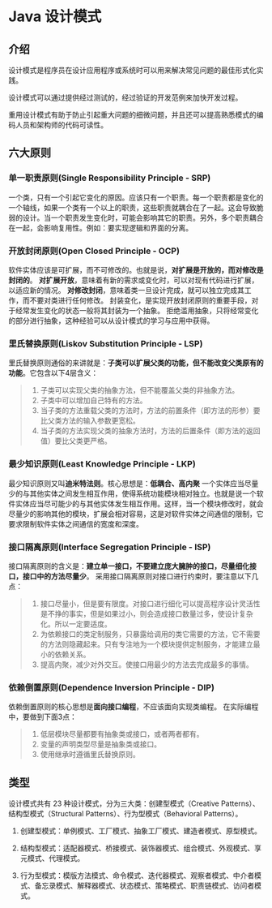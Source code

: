 # Java 设计模式

## 介绍

设计模式是程序员在设计应用程序或系统时可以用来解决常见问题的最佳形式化实践。

设计模式可以通过提供经过测试的，经过验证的开发范例来加快开发过程。

重用设计模式有助于防止引起重大问题的细微问题，并且还可以提高熟悉模式的编码人员和架构师的代码可读性。

## 六大原则

### 单一职责原则(Single Responsibility Principle - SRP)

一个类，只有一个引起它变化的原因。应该只有一个职责。每一个职责都是变化的一个轴线，如果一个类有一个以上的职责，这些职责就耦合在了一起。这会导致脆弱的设计。当一个职责发生变化时，可能会影响其它的职责。另外，多个职责耦合在一起，会影响复用性。例如：要实现逻辑和界面的分离。

### 开放封闭原则(Open Closed Principle - OCP)

软件实体应该是可扩展，而不可修改的。也就是说，**对扩展是开放的，而对修改是封闭的**。
**对扩展开放**，意味着有新的需求或变化时，可以对现有代码进行扩展，以适应新的情况。
**对修改封闭**，意味着类一旦设计完成，就可以独立完成其工作，而不要对类进行任何修改。
封装变化，是实现开放封闭原则的重要手段，对于经常发生变化的状态一般将其封装为一个抽象。
拒绝滥用抽象，只将经常变化的部分进行抽象，这种经验可以从设计模式的学习与应用中获得。

### 里氏替换原则(Liskov Substitution Principle - LSP)

里氏替换原则通俗的来讲就是：**子类可以扩展父类的功能，但不能改变父类原有的功能**。它包含以下4层含义：
> 1. 子类可以实现父类的抽象方法，但不能覆盖父类的非抽象方法。
> 2. 子类中可以增加自己特有的方法。
> 3. 当子类的方法重载父类的方法时，方法的前置条件（即方法的形参）要比父类方法的输入参数更宽松。
> 4. 当子类的方法实现父类的抽象方法时，方法的后置条件（即方法的返回值）要比父类更严格。

### 最少知识原则(Least Knowledge Principle - LKP)

最少知识原则又叫**迪米特法则**。核心思想是：**低耦合、高内聚**
一个实体应当尽量少的与其他实体之间发生相互作用，使得系统功能模块相对独立。也就是说一个软件实体应当尽可能少的与其他实体发生相互作用。这样，当一个模块修改时，就会尽量少的影响其他的模块，扩展会相对容易，这是对软件实体之间通信的限制，它要求限制软件实体之间通信的宽度和深度。

### 接口隔离原则(Interface Segregation Principle - ISP)

接口隔离原则的含义是：**建立单一接口，不要建立庞大臃肿的接口，尽量细化接口，接口中的方法尽量少**。
采用接口隔离原则对接口进行约束时，要注意以下几点：

> 1. 接口尽量小，但是要有限度。对接口进行细化可以提高程序设计灵活性是不挣的事实，但是如果过小，则会造成接口数量过多，使设计复杂化。所以一定要适度。
> 2. 为依赖接口的类定制服务，只暴露给调用的类它需要的方法，它不需要的方法则隐藏起来。只有专注地为一个模块提供定制服务，才能建立最小的依赖关系。
> 3. 提高内聚，减少对外交互。使接口用最少的方法去完成最多的事情。

### 依赖倒置原则(Dependence Inversion Principle - DIP)

依赖倒置原则的核心思想是**面向接口编程**，不应该面向实现类编程。
在实际编程中，要做到下面3点：

> 1. 低层模块尽量都要有抽象类或接口，或者两者都有。
> 2. 变量的声明类型尽量是抽象类或接口。
> 3. 使用继承时遵循里氏替换原则。

## 类型

设计模式共有 23 种设计模式，分为三大类：创建型模式（Creative Patterns）、结构型模式（Structural Patterns）、行为型模式（Behavioral Patterns）。

1. 创建型模式：单例模式、工厂模式、抽象工厂模式、建造者模式、原型模式。

2. 结构型模式：适配器模式、桥接模式、装饰器模式、组合模式、外观模式、享元模式、代理模式。

3. 行为型模式：模版方法模式、命令模式、迭代器模式、观察者模式、中介者模式、备忘录模式、解释器模式、状态模式、策略模式、职责链模式、访问者模式。

